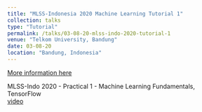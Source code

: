 ```yaml
---
title: "MLSS-Indonesia 2020 Machine Learning Tutorial 1"
collection: talks
type: "Tutorial"
permalink: /talks/03-08-20-mlss-indo-2020-tutorial-1
venue: "Telkom University, Bandung"
date: 03-08-20
location: "Bandung, Indonesia"
---
```


[More information here](https://mlss.telkomuniversity.ac.id/)

MLSS-Indo 2020 - Practical 1 - Machine Learning Fundamentals, TensorFlow<br>[video](https://www.youtube.com/watch?v=sortGkd1NPA)
